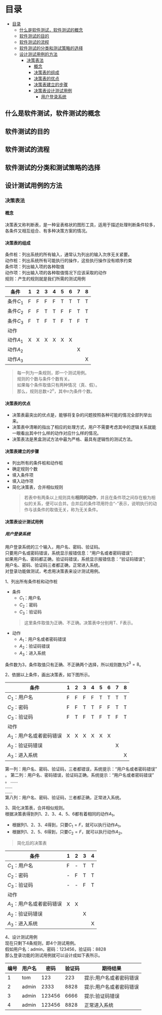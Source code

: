 # 目录

<!-- TOC -->

- [目录](#目录)
  - [什么是软件测试，软件测试的概念](#什么是软件测试软件测试的概念)
  - [软件测试的目的](#软件测试的目的)
  - [软件测试的流程](#软件测试的流程)
  - [软件测试的分类和测试策略的选择](#软件测试的分类和测试策略的选择)
  - [设计测试用例的方法](#设计测试用例的方法)
    - [决策表法](#决策表法)
      - [概念](#概念)
      - [决策表的组成](#决策表的组成)
      - [决策表的优点](#决策表的优点)
      - [决策表建立的步骤](#决策表建立的步骤)
      - [决策表设计测试用例](#决策表设计测试用例)
        - [用户登录系统](#用户登录系统)

<!-- /TOC -->

## 什么是软件测试，软件测试的概念

## 软件测试的目的

## 软件测试的流程

## 软件测试的分类和测试策略的选择

## 设计测试用例的方法

### 决策表法

#### 概念

决策表又称判断表，是一种呈表格状的图形工具，适用于描述处理判断条件较多，各条件又相互组合、有多种决策方案的情况。

#### 决策表的组成

条件桩：列出系统的所有输入，通常认为列出的输入次序无关紧要。  
动作桩：列出系统所有可能执行的操作，这些执行操作没有顺序约束  
条件项：列出输入项的各种取值  
动作项：列出输入项的各种取值情况下应该采取的动作  
规则：产生的规则就是我们所需的测试用例  

| 条件 | 1 | 2 | 3 | 4 | 5 | 6 | 7 | 8 |
| ---- | ---- | ---- | ---- | ---- | ---- | ---- | ---- | ---- |
| 条件$C_1$ | F | F | F | F | T | T | T | T |
| 条件$C_2$ | F | F | T | T | F | F | T | T |
| 条件$C_3$ | F | T | F | T | F | T | F | T |
| 动作 |
| 动作$A_1$ | X | X | X | X | X | X |   |   |
| 动作$A_2$ |   |   |   |   |   |   | X |   |
| 动作$A_3$ |   |   |   |   |   |   |   | X |

>每一列为一条规则，即一个测试用例。  
规则的个数与条件个数有关。  
如果每个条件取值只有两种情况（真、假）。  
那么，规则总数=$2^n$，其中n为条件个数。

#### 决策表的优点

- 决策表最突出的优点是，能够将复杂的问题按照各种可能的情况全部列举出来。
- 决策表中清晰的指出了相应的处理方式，用户不需要考虑其中的逻辑关系就能一眼看出其中什么样的动作对应什么样的情况。
- 决策表法是黑盒测试方法中最为严格、最具有逻辑性的测试方法。

#### 决策表建立的步骤

- 列出所有的条件桩和动作桩
- 确定规则个数
- 填入条件项
- 填入动作项
- 简化决策表，合并相似规则
  >若表中有两条以上规则具有**相同的动作**，并且在条件项之间存在极为相似的关系，便可以合并。合并后的条件项用符合“-”表示，说明执行的动作与该条件的取值无关，称为无关条件。

#### 决策表设计测试用例

##### 用户登录系统

用户登录系统的三个输入，用户名、密码、验证码。  
只要用户名或密码错误，系统显示报错信息：“用户名或者密码错误”;  
如果用户名、密码都正确，验证码错误，系统显示报错信息：“验证码错误”;  
用户名、密码、验证码三者都正确，正常进入系统。  
对登录功能做测试，考虑用决策表来设计测试用例。

1、列出所有条件桩和动作桩

- 条件
  - $C_1$：用户名
  - $C_2$：密码
  - $C_3$：验证码
  >这里条件取值为正确、不正确。决策表中分别用T、F表示。
- 动作
  - $A_1$：用户名或者密码错误
  - $A_2$：验证码错误
  - $A_3$：进入系统

条件数为3，条件取值只有正确、不正确两个选择，所以规则数为$2^3=8$。  

2、依据以上条件，画出决策表，如下图所示。

| 条件 | 1 | 2 | 3 | 4 | 5 | 6 | 7 | 8 |
| ---- | ---- | ---- | ---- | ---- | ---- | ---- | ---- | ---- |
| $C_1$：用户名 | F | F | F | F | T | T | T | T |
| $C_2$：密码 | F | F | T | T | F | F | T | T |
| $C_3$：验证码 | F | T | F | T | F | T | F | T |
| 动作 |
| $A_1$：用户名或者密码错误 | X | X | X | X | X | X |   |   |
| $A_2$：验证码错误 |   |   |   |   |   |   | X |   |
| $A_3$：进入系统 |   |   |   |   |   |   |   | X |

第一列：用户名、密码、验证码，三者都错误，系统提示：“用户名或者密码错误”  。
第二列：用户名、密码错误，验证码正确，系统提示：“用户名或者密码错误”  。
......  
......  
......  
第八列：用户名、密码、验证码，三者都正确，正常进入系统。

3、简化决策表，合并相似规则。  
根据决策表得到列1、2、3、4、5、6都有着相同的动作$A_1$。

- 根据列1、2、3、4得到，只要$C_1=F$，就可以执行动作$A_1$。
- 根据列1、2、5、6得到，只要$C_2=F$，就可以执行动作$A_2$。

>简化后的决策表

| 条件 | 1 | 2 | 3 | 4 |
| ---- | ---- | ---- | ---- | ---- |
| $C_1$：用户名 | F | - | T | T |
| $C_2$：密码 | - | F | T | T |
| $C_3$：验证码 | - | - | F | T |
| 动作 |
| $A_1$：用户名或者密码错误 | X | X |  |  |
| $A_2$：验证码错误 |   |   | X |   |
| $A_3$：进入系统 |   |   |   | X |

4、设计测试用例  
现在只剩下4条规则，即4个测试用例。  
假如用户名：admin，密码：123456，验证码：8828  
那么登录功能的测试用例就可以设计成如下表所示。

| 编号 | 用户名 | 密码 | 验证码 | 期待结果 |
| ---- | ---- | ---- | ---- | ---- |
| 1 | tom | 123 | 223 | 提示:用户名或者密码错误 |
| 2 | admin | 2333 | 8828 | 提示:用户名或者密码错误 |
| 3 | admin | 123456 | 6666 | 提示:验证码错误 |
| 4 | admin | 123456 | 8828 | 正常进入系统 |

